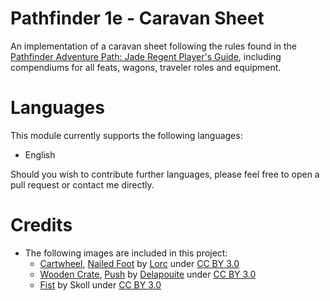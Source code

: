 # Pathfinder 1e - Caravan Sheet

An implementation of a caravan sheet following the rules found in the [Pathfinder Adventure Path: Jade Regent Player's Guide](https://paizo.com/products/btpy8mh3?Pathfinder-Adventure-Path-Jade-Regent-Players-Guide), including compendiums for all feats, wagons, traveler roles and equipment.

# Languages

This module currently supports the following languages:
- English

Should you wish to contribute further languages, please feel free to open a pull request or contact me directly.

# Credits

- The following images are included in this project:
    - [Cartwheel](https://game-icons.net/1x1/lorc/cartwheel.html), [Nailed Foot](https://game-icons.net/1x1/lorc/nailed-foot.html) by [Lorc](https://lorcblog.blogspot.com/) under [CC BY 3.0](https://creativecommons.org/licenses/by/3.0/)
    - [Wooden Crate](https://game-icons.net/1x1/delapouite/wooden-crate.html), [Push](https://game-icons.net/1x1/delapouite/push.html) by [Delapouite](https://delapouite.com/) under [CC BY 3.0](https://creativecommons.org/licenses/by/3.0/)
    - [Fist](https://game-icons.net/1x1/skoll/fist.html) by Skoll under [CC BY 3.0](https://creativecommons.org/licenses/by/3.0/)
 